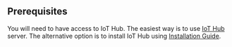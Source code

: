 ## Prerequisites

You will need to have access to IoT Hub. 
The easiest way is to use [IoT Hub](https://thingsboard.cloud/signup) server. 
The alternative option is to install IoT Hub using [Installation Guide](/docs/user-guide/install/pe/installation-options/). 